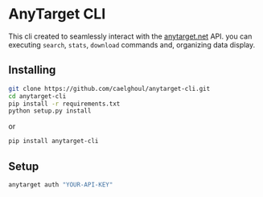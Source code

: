 AnyTarget CLI
=============

This cli created to seamlessly interact with the [anytarget.net](https://anytarget.net) API.
you can executing `search`, `stats`, `download` commands and, organizing data display.


Installing
----------

```sh
git clone https://github.com/caelghoul/anytarget-cli.git
cd anytarget-cli
pip install -r requirements.txt
python setup.py install
```

or

```sh
pip install anytarget-cli
```

Setup
----------

```sh
anytarget auth "YOUR-API-KEY"
```


